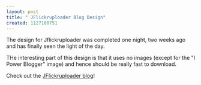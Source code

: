 ```yaml
--- 
layout: post
title: " JFlickruploader Blog Design"
created: 1127100751
---
```

The design for Jflickruploader was completed one night, two weeks ago and has finally seen the light of the day. 

THe interesting part of this design is that it uses no images (except for the "I Power Blogger" image) and hence should be really fast to download. 

Check out the <a href="http://jflickruploader.blogspot.com">JFlickruploader blog</a>! 
